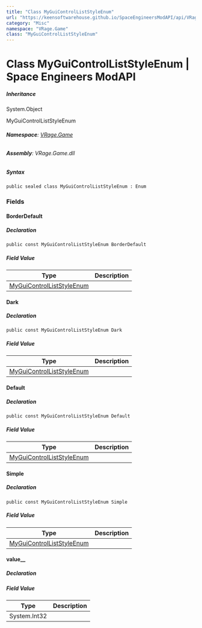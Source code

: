 ```yaml
---
title: "Class MyGuiControlListStyleEnum"
url: "https://keensoftwarehouse.github.io/SpaceEngineersModAPI/api/VRage.Game.MyGuiControlListStyleEnum.html"
category: "Misc"
namespace: "VRage.Game"
class: "MyGuiControlListStyleEnum"
---
```


# Class MyGuiControlListStyleEnum | Space Engineers ModAPI

##### Inheritance

System.Object

MyGuiControlListStyleEnum

###### **Namespace**: [VRage.Game](https://keensoftwarehouse.github.io/SpaceEngineersModAPI/api/VRage.Game.html)

###### **Assembly**: VRage.Game.dll

##### Syntax

```
public sealed class MyGuiControlListStyleEnum : Enum
```

### Fields

#### BorderDefault

##### Declaration

```
public const MyGuiControlListStyleEnum BorderDefault
```

##### Field Value

| Type | Description |
| --- | --- |
| [MyGuiControlListStyleEnum](https://keensoftwarehouse.github.io/SpaceEngineersModAPI/api/VRage.Game.MyGuiControlListStyleEnum.html) |     |

#### Dark

##### Declaration

```
public const MyGuiControlListStyleEnum Dark
```

##### Field Value

| Type | Description |
| --- | --- |
| [MyGuiControlListStyleEnum](https://keensoftwarehouse.github.io/SpaceEngineersModAPI/api/VRage.Game.MyGuiControlListStyleEnum.html) |     |

#### Default

##### Declaration

```
public const MyGuiControlListStyleEnum Default
```

##### Field Value

| Type | Description |
| --- | --- |
| [MyGuiControlListStyleEnum](https://keensoftwarehouse.github.io/SpaceEngineersModAPI/api/VRage.Game.MyGuiControlListStyleEnum.html) |     |

#### Simple

##### Declaration

```
public const MyGuiControlListStyleEnum Simple
```

##### Field Value

| Type | Description |
| --- | --- |
| [MyGuiControlListStyleEnum](https://keensoftwarehouse.github.io/SpaceEngineersModAPI/api/VRage.Game.MyGuiControlListStyleEnum.html) |     |

#### value\_\_

##### Declaration

##### Field Value

| Type | Description |
| --- | --- |
| System.Int32 |     |